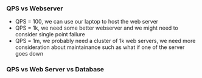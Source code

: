### QPS vs Webserver
- QPS = 100, we can use our laptop to host the web server
- QPS = 1k, we need some better webserver and we might need to consider single point failure
- QPS = 1m, we probably need a cluster of 1k web servers, we need more consideration about maintainance such as what if one of the server goes down
### QPS vs Web Server vs Database
<!--stackedit_data:
eyJoaXN0b3J5IjpbMjAyNDkyMTEzNF19
-->